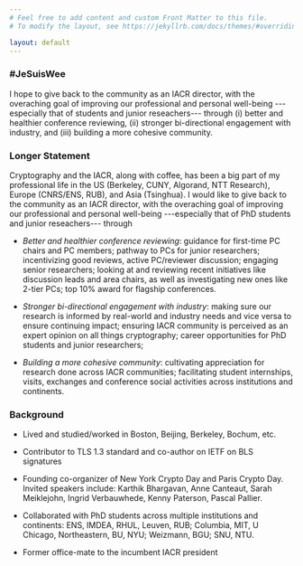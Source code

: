 ```yaml
---
# Feel free to add content and custom Front Matter to this file.
# To modify the layout, see https://jekyllrb.com/docs/themes/#overriding-theme-defaults

layout: default
---
```


### #JeSuisWee

I hope to give back to the community as an IACR director, with the
overaching goal of improving our professional and personal well-being
---especially that of students and junior reseachers--- through
(i) better and healthier conference reviewing, (ii) stronger
bi-directional engagement with industry, and (iii) building a more
cohesive community.

### Longer Statement

Cryptography and the IACR, along with coffee, has been a big part of
my professional life in the US (Berkeley, CUNY, Algorand, NTT
Research), Europe (CNRS/ENS, RUB), and Asia (Tsinghua). I would like to
give back to the community as an IACR director, with the overaching
goal of improving our professional and personal well-being ---especially that
of PhD students and junior reseachers--- through

* *Better and healthier conference reviewing*:
guidance for first-time PC chairs and PC members; pathway to PCs for junior researchers; incentivizing good reviews, active PC/reviewer discussion; engaging senior researchers; looking at and reviewing recent initiatives like discussion leads and area chairs, as well as investigating new ones like 2-tier PCs; top 10% award for flagship conferences.

* *Stronger
bi-directional engagement with industry*:
making sure our research is informed by real-world and industry needs and vice versa to ensure continuing impact; ensuring IACR community is perceived as an expert opinion on all things cryptography;
career opportunities for PhD students and junior researchers;

* *Building a more
cohesive community*: 
cultivating appreciation for research done across IACR communities; facilitating student internships, visits, exchanges and conference social activities across institutions and continents.

### Background

* Lived and studied/worked in Boston, Beijing, Berkeley, Bochum, etc.

* Contributor to TLS 1.3 standard and co-author on IETF on BLS signatures

* Founding co-organizer of New York Crypto Day and Paris Crypto Day. Invited speakers include: Karthik Bhargavan, Anne Canteaut, Sarah Meiklejohn, Ingrid Verbauwhede, Kenny Paterson, Pascal Pallier.

* Collaborated with PhD students across multiple institutions and continents: ENS, IMDEA, RHUL, Leuven, RUB; Columbia, MIT, U Chicago, Northeastern, BU, NYU; Weizmann, BGU; SNU, NTU.

* Former office-mate to the incumbent IACR president

